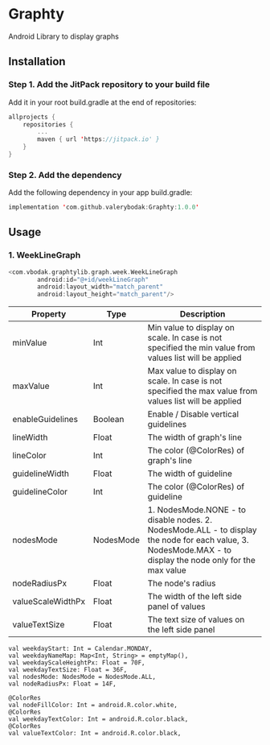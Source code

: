 # Graphty
Android Library to display graphs

## Installation
### Step 1. Add the JitPack repository to your build file 
Add it in your root build.gradle at the end of repositories:
```Kotlin
allprojects {
    repositories {
        ...
        maven { url 'https://jitpack.io' }
    }
}
```

### Step 2. Add the dependency
Add the following dependency in your app build.gradle:
```Kotlin
implementation 'com.github.valerybodak:Graphty:1.0.0'
```

## Usage

### 1. WeekLineGraph

```Kotlin
<com.vbodak.graphtylib.graph.week.WeekLineGraph
        android:id="@+id/weekLineGraph"
        android:layout_width="match_parent"
        android:layout_height="match_parent"/>
```
Property | Type | Description 
--- | --- | --- 
minValue | Int | Min value to display on scale. In case is not specified the min value from values list will be applied
maxValue | Int | Max value to display on scale. In case is not specified the max value from values list will be applied
enableGuidelines | Boolean | Enable / Disable vertical guidelines
lineWidth | Float | The width of graph's line
lineColor | Int | The color (@ColorRes) of graph's line
guidelineWidth | Float | The width of guideline
guidelineColor | Int | The color (@ColorRes) of guideline
nodesMode | NodesMode | 1. NodesMode.NONE - to disable nodes. 2. NodesMode.ALL - to display the node for each value, 3. NodesMode.MAX - to display the node only for the max value
nodeRadiusPx | Float | The node's radius
valueScaleWidthPx | Float | The width of the left side panel of values
valueTextSize | Float | The text size of values on the left side panel


    val weekdayStart: Int = Calendar.MONDAY,
    val weekdayNameMap: Map<Int, String> = emptyMap(),
    val weekdayScaleHeightPx: Float = 70F,
    val weekdayTextSize: Float = 36F,
    val nodesMode: NodesMode = NodesMode.ALL,
    val nodeRadiusPx: Float = 14F,

    @ColorRes
    val nodeFillColor: Int = android.R.color.white,
    @ColorRes
    val weekdayTextColor: Int = android.R.color.black,
    @ColorRes
    val valueTextColor: Int = android.R.color.black,
